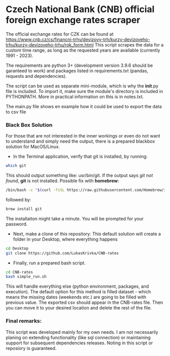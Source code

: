 # Czech National Bank (CNB) official foreign exchange rates scraper

The official exchange rates for CZK can be found at https://www.cnb.cz/cs/financni-trhy/devizovy-trh/kurzy-devizoveho-trhu/kurzy-devizoveho-trhu/rok_form.html
This script scrapes the data for a custom time range, as long as the requested years are available (currently 1991 - 2023).

The requirements are python 3+ (development version 3.9.6 should be garanteed to work) and packages listed in requirements.txt 
(pandas, requests and dependencies).

The script can be used as separate mini-module, which is why the __init__.py file is included. To import it, 
make sure the module's directory is included in PYTHONPATH. More in practical information on this is in notes.txt.

The main.py file shows en example how it could be used to export the data to csv file

### Black Box Solution
For those that are not interested in the inner workings or even do not want to understand and simply need the output, 
there is a prepared blackbox solution for MacOS/Linux.

* In the Terminal application, verify that git is installed, by running:
```bash
which git
```
This should output something like: usr/bin/git.
If the output says _git not found_, **git** is not installed. Possible fix with **homebrew**:
```bash
/bin/bash -c "$(curl -fsSL https://raw.githubusercontent.com/Homebrew/install/HEAD/install.sh)"
```
followed by:
```bash
brew install git
```
The installaiton might take a minute. You will be prompted for your password.

* Next, make a clone of this repository:
This default solution will create a folder in your Desktop, where everything happens
```bash
cd Desktop
git clone https://github.com/LukasKrivka/CNB-rates
```

* Finally, run a prepared bash script.
```bash
cd CNB-rates
bash simple_run.sh
```
This will handle everything else (python environment, packages, and execution).
The default option for this method is filled dataset - which means the missing dates (weekends etc.) are going to be filled with previous value.
The exported csv should appear in the CNB-rates file. Then you can move it to your desired location and delete the rest of the file.

### Final remarks:
This script was developed mainly for my own needs. I am not necessarily planing on extending functionality (like sql connection) or maintaining support for subsequent dependencies releases. Noting in this script or reposiory is guaranteed.
